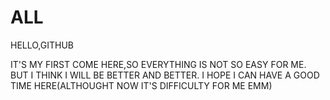 # ALL

HELLO,GITHUB

IT'S MY FIRST COME HERE,SO EVERYTHING IS NOT SO EASY FOR ME.
BUT I THINK I WILL BE BETTER AND BETTER.
I HOPE I CAN HAVE A GOOD TIME HERE(ALTHOUGHT NOW IT'S DIFFICULTY FOR ME EMM)
